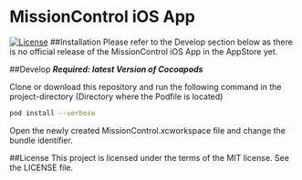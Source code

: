 # MissionControl iOS App
[![License](https://img.shields.io/badge/license-MIT-lightgreen.svg?style=flat)](https://github.com/danielhonies/MissionControl-iOS/blob/master/License)
##Installation
Please refer to the Develop section below as there is no official release of the MissionControl iOS App in the AppStore yet.

##Develop
___Required: latest Version of Cocoapods___

Clone or download this repository and run the following command in the project-directory (Directory where the Podfile is located)

```bash
pod install --verbose
```

Open the newly created MissionControl.xcworkspace file and change the bundle identifier.

##License
This project is licensed under the terms of the MIT license. See the LICENSE file.
